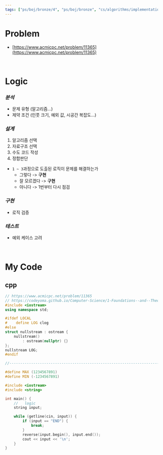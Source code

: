 ```yaml
---
tags: ["ps/boj/bronze/4", "ps/boj/bronze", "cs/algorithms/implementation/ps","cs/algorithms/string/ps"]
---
```


# Problem
- [https://www.acmicpc.net/problem/11365](https://www.acmicpc.net/problem/11365)

<br/>

# Logic

### *분석*
- 문제 유형 (알고리즘...)
- 제약 조건 (인풋 크기, 예외 값, 시공간 복잡도...)

### *설계*
1. 알고리즘 선택
2. 자료구조 선택
3. 수도 코드 작성
4. 정합판단
  - `1 ~ 3`과정으로 도출된 로직이 문제를 해결하는가
    - 그렇다 -> **구현**
    - 잘 모르겠다 -> **구현**
    - 아니다 -> 1번부터 다시 점검

### *구현*
- 로직 검증

### *테스트*
- 예외 케이스 고려

<br/>

# My Code
## cpp
```cpp title="boj/11365.cpp"
// https://www.acmicpc.net/problem/11365
// https://codeyoma.github.io/Computer-Science/1-Foundations--and--Theory/Algorithms/ps/boj/11365/11365
#include <iostream>
using namespace std;

#ifdef LOCAL
#    define LOG clog
#else
struct nullstream : ostream {
    nullstream()
        : ostream(nullptr) {}
};
nullstream LOG;
#endif

//--------------------------------------------------------------------------------------------------

#define MAX (1234567891)
#define MIN (-1234567891)

#include <iostream>
#include <string>

int main() {
    //   logic
    string input;

    while (getline(cin, input)) {
        if (input == "END") {
            break;
        }
        reverse(input.begin(), input.end());
        cout << input << '\n';
    }
}

```
